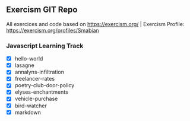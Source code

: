 ## Exercism GIT Repo
All exercices and code based on https://exercism.org/ | Exercism Profile: https://exercism.org/profiles/Smabian 

### Javascript Learning Track

- [x] hello-world
- [x] lasagne
- [x] annalyns-infiltration
- [x] freelancer-rates
- [x] poetry-club-door-policy
- [x] elyses-enchantments
- [x] vehicle-purchase
- [x] bird-watcher
- [x] markdown